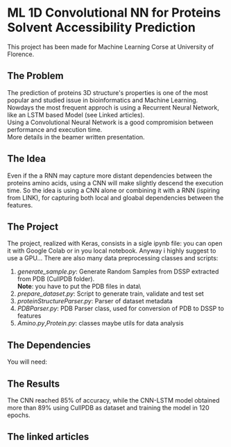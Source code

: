 # ML 1D Convolutional NN for Proteins Solvent Accessibility Prediction

This project has been made for Machine Learning Corse at University of Florence.

The Problem
------
The prediction of proteins 3D structure's properties is one of the most popular and studied issue in bioinformatics and Machine Learning.<br>
Nowdays the most frequent approch is using a Recurrent Neural Network, like an LSTM based Model (see Linked articles).<br>
Using a Convolutional Neural Network is a good compromision between performance and execution time.<br>
More details in the beamer written presentation.

The Idea
------
Even if the a RNN may capture more distant dependencies between the proteins amino acids, using a CNN will make slightly descend the execution time.
So the idea is using a CNN alone or combining it with a RNN (ispiring from LINK), for capturing both local and gloabal dependencies between the features.

The Project
------
The project, realized with Keras, consists in a sigle ipynb file: you can open it with Google Colab or in you local notebook. Anyway i highly suggest to use a GPU...
There are also many data preprocessing classes and scripts:
1. *generate_sample.py*: Generate Random Samples from DSSP extracted from PDB (CullPDB folder).<br> **Note**: you have to put the PDB files in data\
2. *prepare_dataset.py*: Script to generate train, validate and test set
3. *proteinStructureParser.py*: Parser of dataset metadata
4. *PDBParser.py*: PDB Parser class, used for conversion of PDB to DSSP to features
5. *Amino.py*,*Protein.py*: classes maybe utils for data analysis

The Dependencies
------
You will need:


The Results
------
The CNN reached 85% of accuracy, while the CNN-LSTM model obtained more than 89% using CullPDB as dataset and training the model in 120 epochs.

The linked articles
------
